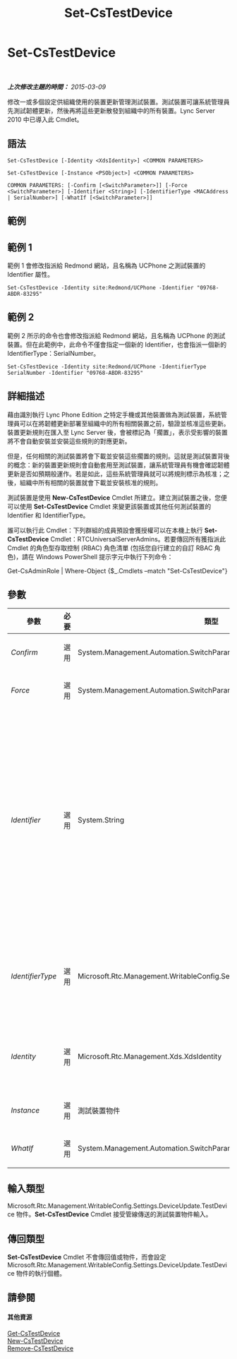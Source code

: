 ﻿---
title: Set-CsTestDevice
TOCTitle: Set-CsTestDevice
ms:assetid: 0a9fabfc-b0d3-4c94-ae04-0a87f0886db8
ms:mtpsurl: https://technet.microsoft.com/zh-tw/library/Gg398156(v=OCS.15)
ms:contentKeyID: 49290038
ms.date: 08/10/2015
mtps_version: v=OCS.15
ms.translationtype: HT
---

# Set-CsTestDevice

 

_**上次修改主題的時間：** 2015-03-09_

修改一或多個設定供組織使用的裝置更新管理測試裝置。測試裝置可讓系統管理員先測試韌體更新，然後再將這些更新散發到組織中的所有裝置。Lync Server 2010 中已導入此 Cmdlet。

## 語法

    Set-CsTestDevice [-Identity <XdsIdentity>] <COMMON PARAMETERS>

    Set-CsTestDevice [-Instance <PSObject>] <COMMON PARAMETERS>

    COMMON PARAMETERS: [-Confirm [<SwitchParameter>]] [-Force <SwitchParameter>] [-Identifier <String>] [-IdentifierType <MACAddress | SerialNumber>] [-WhatIf [<SwitchParameter>]]

## 範例

## 範例 1

範例 1 會修改指派給 Redmond 網站，且名稱為 UCPhone 之測試裝置的 Identifier 屬性。

    Set-CsTestDevice -Identity site:Redmond/UCPhone -Identifier "09768-ABDR-83295"

## 範例 2

範例 2 所示的命令也會修改指派給 Redmond 網站，且名稱為 UCPhone 的測試裝置。但在此範例中，此命令不僅會指定一個新的 Identifier，也會指派一個新的 IdentifierType：SerialNumber。

    Set-CsTestDevice -Identity site:Redmond/UCPhone -IdentifierType SerialNumber -Identifier "09768-ABDR-83295"

## 詳細描述

藉由識別執行 Lync Phone Edition 之特定手機或其他裝置做為測試裝置，系統管理員可以在將韌體更新部署至組織中的所有相關裝置之前，驗證並核准這些更新。裝置更新規則在匯入至 Lync Server 後，會被標記為「擱置」，表示受影響的裝置將不會自動安裝並安裝這些規則的對應更新。

但是，任何相關的測試裝置將會下載並安裝這些擱置的規則。這就是測試裝置背後的概念：新的裝置更新規則會自動套用至測試裝置，讓系統管理員有機會確認韌體更新是否如預期般運作。若是如此，這些系統管理員就可以將規則標示為核准；之後，組織中所有相關的裝置就會下載並安裝核准的規則。

測試裝置是使用 **New-CsTestDevice** Cmdlet 所建立。建立測試裝置之後，您便可以使用 **Set-CsTestDevice** Cmdlet 來變更該裝置或其他任何測試裝置的 Identifier 和 IdentifierType。

誰可以執行此 Cmdlet：下列群組的成員預設會獲授權可以在本機上執行 **Set-CsTestDevice** Cmdlet：RTCUniversalServerAdmins。若要傳回所有獲指派此 Cmdlet 的角色型存取控制 (RBAC) 角色清單 (包括您自行建立的自訂 RBAC 角色)，請在 Windows PowerShell 提示字元中執行下列命令：

Get-CsAdminRole | Where-Object {$\_.Cmdlets –match "Set-CsTestDevice"}

## 參數


<table>
<colgroup>
<col style="width: 25%" />
<col style="width: 25%" />
<col style="width: 25%" />
<col style="width: 25%" />
</colgroup>
<thead>
<tr class="header">
<th>參數</th>
<th>必要</th>
<th>類型</th>
<th>說明</th>
</tr>
</thead>
<tbody>
<tr class="odd">
<td><p><em>Confirm</em></p></td>
<td><p>選用</p></td>
<td><p>System.Management.Automation.SwitchParameter</p></td>
<td><p>在執行命令前先提示確認。</p></td>
</tr>
<tr class="even">
<td><p><em>Force</em></p></td>
<td><p>選用</p></td>
<td><p>System.Management.Automation.SwitchParameter</p></td>
<td><p>隱藏執行命令時可能發生的非嚴重錯誤訊息。</p></td>
</tr>
<tr class="odd">
<td><p><em>Identifier</em></p></td>
<td><p>選用</p></td>
<td><p>System.String</p></td>
<td><p>根據 IdentifierType，表示新測試裝置的媒體存取控制 (MAC) 位址或序號。可以使用數字、字母、連字號和底線來指定序號；例如：</p>
<p>-Identifier &quot;AB37_679e&quot;</p>
<p>MAC 位址必須指定為六個或更多兩個字元一對的格式；視 MAC 位址而定，這些配對可以是單一字串值，或者以連字號或冒號分隔 (請注意，MAC 位址可以同時包含字母和/或數字)。下列全部都是有效的 MAC 位址：</p>
<p>010203040506</p>
<p>01-02-03-04-05-06</p>
<p>01:02:03:04:05:06</p>
<p>不接受 01-02-03-04-05 這種 MAC 位址，因為它未達到最少六組雙字元。</p></td>
</tr>
<tr class="even">
<td><p><em>IdentifierType</em></p></td>
<td><p>選用</p></td>
<td><p>Microsoft.Rtc.Management.WritableConfig.Settings.DeviceUpdate.IdentifierType</p></td>
<td><p>表示測試裝置是由其 MAC 位址或其序列唯一識別。若要依裝置的 MAC 位址識別該裝置，將 IdentifierType 設為 MACAddress。若要依裝置的序號識別該裝置，將 IdentifierType 設為 SerialNumber。MACAddress 和 SerialNumber 是唯一允許的值。</p></td>
</tr>
<tr class="odd">
<td><p><em>Identity</em></p></td>
<td><p>選用</p></td>
<td><p>Microsoft.Rtc.Management.Xds.XdsIdentity</p></td>
<td><p>表示要修改之測試裝置的 Identity。例如：-Identity site:Redmond/UCPhoneTestDevice。請注意，如有指定 Identity，即無法使用萬用字元。</p></td>
</tr>
<tr class="even">
<td><p><em>Instance</em></p></td>
<td><p>選用</p></td>
<td><p>測試裝置物件</p></td>
<td><p>允許您將物件參考傳遞給 Cmdlet，而非設定個別的參數值。</p></td>
</tr>
<tr class="odd">
<td><p><em>WhatIf</em></p></td>
<td><p>選用</p></td>
<td><p>System.Management.Automation.SwitchParameter</p></td>
<td><p>說明執行命令時若不實際執行命令的後果。</p></td>
</tr>
</tbody>
</table>


## 輸入類型

Microsoft.Rtc.Management.WritableConfig.Settings.DeviceUpdate.TestDevice 物件。**Set-CsTestDevice** Cmdlet 接受管線傳送的測試裝置物件輸入。

## 傳回類型

**Set-CsTestDevice** Cmdlet 不會傳回值或物件，而會設定 Microsoft.Rtc.Management.WritableConfig.Settings.DeviceUpdate.TestDevice 物件的執行個體。

## 請參閱

#### 其他資源

[Get-CsTestDevice](get-cstestdevice.md)  
[New-CsTestDevice](new-cstestdevice.md)  
[Remove-CsTestDevice](remove-cstestdevice.md)

